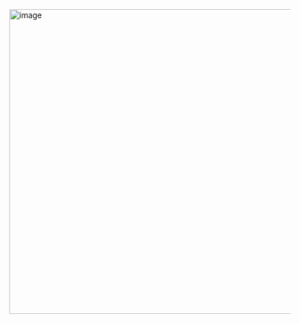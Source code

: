 <img width="742" height="545" alt="image" src="https://github.com/user-attachments/assets/52cf4363-1932-4a00-87bd-bc0f927cc095" />
